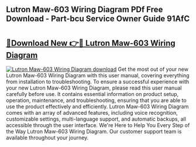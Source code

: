 ## Lutron Maw-603 Wiring Diagram PDf Free Download - Part-bcu Service Owner Guide 91AfC

# <h2><a href="http://dfna5rk.blite.top/?on=Lutron+Maw-603+Wiring+Diagram">🔗Download New 👉🔴 Lutron Maw-603 Wiring Diagram</a></h2>

[![Lutron Maw-603 Wiring Diagram download](https://i.imgur.com/lujVjoI.png)](http://dfna5rk.blite.top/?on=Lutron+Maw-603+Wiring+Diagram)
Get the most out of your new Lutron Maw-603 Wiring Diagram with this user manual, covering everything from installation to troubleshooting. To ensure a successful experience with your new Lutron Maw-603 Wiring Diagram, please read this user manual carefully before use. It contains essential information on product setup, operation, maintenance, and troubleshooting, ensuring that you are able to use the product effectively and efficiently. Lutron Maw-603 Wiring Diagram comes with an array of advanced features, including voice recognition, customizable settings, multi-language support, and automatic backups, all accessible through the user interface. We're Here to Help You Every Step of the Way Lutron Maw-603 Wiring Diagram. Our customer support team is available throughout your journey.
